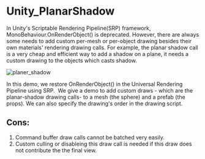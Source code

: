 # Unity_PlanarShadow
In Unity's Scriptable Rendering Pipeline(SRP) framework, MonoBehaviour.OnRenderObject() is deprecated. However, there are always some needs to add custom per-mesh or per-object drawing besides their own materials' rendering drawing calls. For example, the planar shadow call is a very cheap and efficient way to add a shadow on a plane, it needs a custom drawing to the objects which casts shadow.

![planer_shadow](https://github.com/sienaiwun/publicImgs/blob/master/imgs/planer_shadow.gif?raw=true)

In this demo, we restore OnRenderObject() in the Universal Rendering Pipeline using SRP.  We give a demo to add custom draws - which are the planar-shadow drawing calls- to a mesh (the sphere) and a prefab (the props). We can also specify the drawing's order in the drawing script.

## Cons:
1. Command buffer draw calls cannot be batched very easily.
2. Custom culling or disableing this draw call is needed if this draw does not contribute the the final view.

